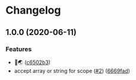 # Changelog

## 1.0.0 (2020-06-11)


### Features

* 👋🌏 ([c6502b3](https://www.github.com/googleapis/nodejs-local-auth/commit/c6502b394b1efb4c5854fc030cdcad3b45e9bc08))
* accept array or string for scope ([#2](https://www.github.com/googleapis/nodejs-local-auth/issues/2)) ([6669fad](https://www.github.com/googleapis/nodejs-local-auth/commit/6669fad9af854c6ddfb9b3eee7f92394ffa5d733))
